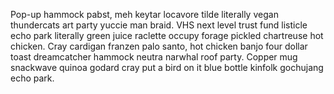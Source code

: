 Pop-up hammock pabst, meh keytar locavore tilde literally vegan thundercats art party yuccie man braid. VHS next level trust fund listicle echo park literally green juice raclette occupy forage pickled chartreuse hot chicken. Cray cardigan franzen palo santo, hot chicken banjo four dollar toast dreamcatcher hammock neutra narwhal roof party. Copper mug snackwave quinoa godard cray put a bird on it blue bottle kinfolk gochujang echo park.